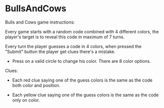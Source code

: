 # BullsAndCows

Bulls and Cows game instructions:

Every game starts with a random code combined with 4 different colors, the player's target is to reveal this code in maximum of 7 turns.

Every turn the player guesses a code in 4 colors, when pressed the "Submit" button the player get clues there's a mistake. 
* Press on a valid circle to change his color. There are 8 color options.

Clues:

* Each red clue saying one of the guess colors is the same as the code both color and position.

* Each yellow clue saying one of the guess colors is the same as the code only on color.
